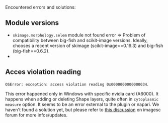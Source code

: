 Encountered errors and solutions:

## Module versions

* `skimage.morphology.selem` module not found error => Problem of compatibility between big-fish and scikit-image versions. Ideally, chooses a recent version of skimage (scikit-image==0.19.3) and big-fish (big-fish==0.6.2).
* 

## Acces violation reading


`OSError: exception: access violation reading 0x0000000000000034`.

This error happened only in Windows with specific nvidia card (A6000).
It happens when adding or deleting Shape layers, quite often in `cytoplasmic measure` option.
It seems to be an error external to the plugin or napari. 
We haven't found a solution yet, but please refer to [this discussion](https://forum.image.sc/t/napari-crash-problem-with-opengl-and-or-vispy-and-or-nvidia-and-or-windows/113859) on imagesc forum for more infos/updates.
